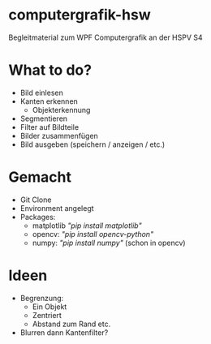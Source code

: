 # computergrafik-hsw
Begleitmaterial zum WPF Computergrafik an der HSPV S4

# What to do?

- Bild einlesen
- Kanten erkennen
  - Objekterkennung
- Segmentieren
- Filter auf Bildteile
- Bilder zusammenfügen
- Bild ausgeben (speichern / anzeigen / etc.)

# Gemacht

- Git Clone
- Environment angelegt
- Packages:
  - matplotlib *"pip install matplotlib"*
  - opencv: *"pip install opencv-python"*
  - numpy: *"pip install numpy"* (schon in opencv)

# Ideen

- Begrenzung:
  - Ein Objekt
  - Zentriert
  - Abstand zum Rand etc.
- Blurren dann Kantenfilter?

